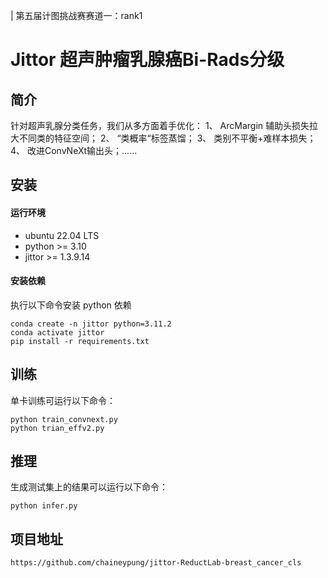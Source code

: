 | 第五届计图挑战赛赛道一：rank1

# Jittor 超声肿瘤乳腺癌Bi-Rads分级 


## 简介

针对超声乳腺分类任务，我们从多方面着手优化：  1、 ArcMargin 辅助头损失拉大不同类的特征空间；  2、 “类概率“标签蒸馏；  3、 类别不平衡+难样本损失；  4、 改进ConvNeXt输出头；...... 

## 安装 

#### 运行环境
- ubuntu 22.04 LTS
- python >= 3.10
- jittor >= 1.3.9.14

#### 安装依赖
执行以下命令安装 python 依赖
```
conda create -n jittor python=3.11.2
conda activate jittor 
pip install -r requirements.txt
```

## 训练

单卡训练可运行以下命令：
```
python train_convnext.py
python trian_effv2.py
```


## 推理

生成测试集上的结果可以运行以下命令：

```
python infer.py
```


## 项目地址

```
https://github.com/chaineypung/jittor-ReductLab-breast_cancer_cls
```
